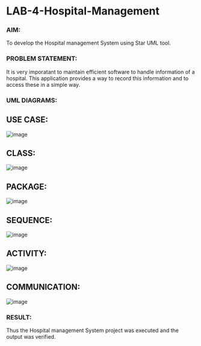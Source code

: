 # LAB-4-Hospital-Management
### AIM:
To develop the Hospital management System using Star UML tool.
### PROBLEM STATEMENT:
It is very imporatant to maintain efficient software to handle information of a hospital.
This application provides a way to record this information and to access these in a simple way.

### UML DIAGRAMS:
## USE CASE:
![image](https://github.com/user-attachments/assets/3eae0d7c-e949-48f6-a635-6f4a01de80cd)
## CLASS:
![image](https://github.com/user-attachments/assets/1d220479-5428-4851-acb1-1b185919f548)
## PACKAGE:
![image](https://github.com/user-attachments/assets/8219fca3-9d44-4de0-bf3c-dd8b7bd87d15)
## SEQUENCE:
![image](https://github.com/user-attachments/assets/3444f010-1cb3-4eb1-9f1d-feb8bb98074e)
## ACTIVITY:
![image](https://github.com/user-attachments/assets/1a9a29ab-622c-40b7-bb79-f1c7f792ade0)
## COMMUNICATION:
![image](https://github.com/user-attachments/assets/6a20ee72-a672-4e7c-9b03-42bb06543d98)

### RESULT:
Thus the Hospital management System project was executed and the output was verified.
